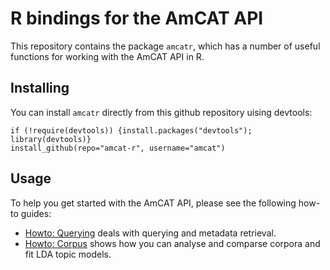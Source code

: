 R bindings for the AmCAT API
======

This repository contains the package `amcatr`,
which has a number of useful functions for working with the AmCAT API in R.

Installing
----

You can install `amcatr` directly from this github repository uising devtools:

```
if (!require(devtools)) {install.packages("devtools"); library(devtools)}
install_github(repo="amcat-r", username="amcat")
```

Usage
-----

To help you get started with the AmCAT API, please see the following how-to guides:

+ [Howto: Querying](howto/howto_query.md) deals with querying and metadata retrieval. 
+ [Howto: Corpus](howto/howto_corpus.md) shows how you can analyse and comparse corpora and fit LDA topic models. 
